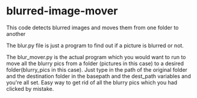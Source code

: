 # blurred-image-mover
This code detects blurred images and moves them from one folder to another

The blur.py file is just a program to find out if a picture is blurred or not.

The blur_mover.py is the actual program which you would want to run to move all the blurry pics from a folder (pictures in this case) to a desired folder(blurry_pics in this case).
Just type in the path of the original  folder and the destination folder in the basepath and the dest_path variables and you're all set.
Easy way to get rid of all the blurry pics which you had clicked by mistake.
